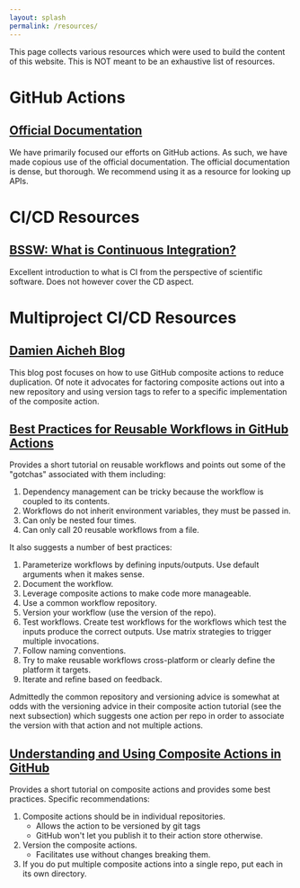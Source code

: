```yaml
---
layout: splash
permalink: /resources/
---
```


This page collects various resources which were used to build the content of 
this website. This is NOT meant to be an exhaustive list of resources.

# GitHub Actions

## [Official Documentation](https://tinyurl.com/3cyxmwpw)

We have primarily focused our efforts on GitHub actions. As such, we have 
made copious use of the official documentation. The official 
documentation is dense, but thorough. We recommend using it as a resource for
looking up APIs.

# CI/CD Resources

## [BSSW: What is Continuous Integration?](https://tinyurl.com/ysnkyeyv)

Excellent introduction to what is CI from the perspective of scientific
software. Does not however cover the CD aspect.

# Multiproject CI/CD Resources

## [Damien Aicheh Blog](https://tinyurl.com/474x99k9)

This blog post focuses on how to use GitHub composite actions to reduce
duplication. Of note it advocates for factoring composite actions out into a
new repository and using version tags to refer to a specific implementation of
the composite action. 

## [Best Practices for Reusable Workflows in GitHub Actions](https://earthly.dev/blog/github-actions-reusable-workflows/)

Provides a short tutorial on reusable workflows and points out some of the 
"gotchas" associated with them including:

1. Dependency management can be tricky because the workflow is coupled to its
   contents.
2. Workflows do not inherit environment variables, they must be passed in.
3. Can only be nested four times.
4. Can only call 20 reusable workflows from a file.

It also suggests a number of best practices:

1. Parameterize workflows by defining inputs/outputs. Use default arguments
   when it makes sense.
2. Document the workflow.
3. Leverage composite actions to make code more manageable.
4. Use a common workflow repository.
5. Version your workflow (use the version of the repo). 
6. Test workflows. Create test workflows for the workflows which test the
   inputs produce the correct outputs. Use matrix strategies to trigger
   multiple invocations.
7. Follow naming conventions.
8. Try to make reusable workflows cross-platform or clearly define the platform
   it targets.
9. Iterate and refine based on feedback.

Admittedly the common repository and versioning advice is somewhat at odds with 
the versioning advice in their composite action tutorial (see the next 
subsection) which suggests one action per repo in order to associate the version
with that action and not multiple actions. 

 
## [Understanding and Using Composite Actions in GitHub](https://earthly.dev/blog/composite-actions-github/)

Provides a short tutorial on composite actions and provides some best practices.
Specific recommendations:

1. Composite actions should be in individual repositories.
   - Allows the action to be versioned by git tags
   - GitHub won't let you publish it to their action store otherwise.
2. Version the composite actions.
   - Facilitates use without changes breaking them.
3. If you do put multiple composite actions into a single repo, put each in its
   own directory.
